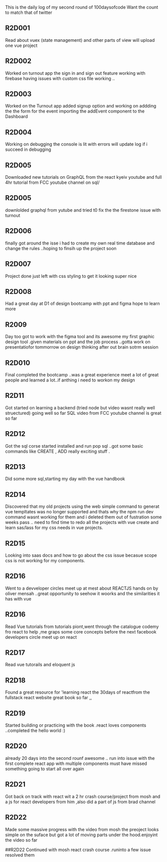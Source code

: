This is the daily log of my second round of 100daysofcode
Want the count to match that of twitter 
## R2D001
Read about vuex (state management) and other parts of view will upload one vue project 
## R2D002 
Worked on turnout app the sign in and sign out feature working with firebase having issues with custom css file working .. 
## R2D003
Worked on the Turnout app added signup option and working on addding the the form for the event importing the addEvent component to the Dashboard 

## R2D004
Working on debugging the console is lit with errors will update log if i succeed in debugging

## R2D005 
Downloaded new tutorials on GraphQL from the react kyeiv youtube and full 4hr tutorial from FCC youtube channel on sql/

## R2D005
downlolded graphql from yutube and tried t0 fix the the firestone issue with turnout
 
## R2D006
finally got around the isse i had to create my own real time database and change the rules ..hoping to finsih up the project soon 

## R2D007 
Project done just left with css styling to get it looking super nice 

## R2D008 
Had a great day at D1 of design bootcamp with ppt and figma hope to learn more 
## R2009
Day too got to work with the figma tool and its awesome my first graphic design tool .given materials on ppt and the job process ..gotta work on presentatiofor tommorrow on design thinking after out brain sotrm session

## R2D010
Final completed the bootcamp ..was a great experience meet a lot of great people and learned a lot..if anthing i need to workon my design

## R2D11 
Got started on learning a backend (tried node but video wasnt really well struectured) going well so far SQL video from FCC youtube channel is great so far 

## R2D12 
Got the sql corse started installed and run pop sql ..got some basic commands like CREATE , ADD really exciting stuff .

## R2D13
Did some more sql,starting my day with the vue handbook

## R2D14
Discovered that my old projects using the web simple command to generat vue templtates was no longer supported and thats why the npm run dev command wasnt working for them and i deleted them out of fustration some weeks pass .. need to find time to redo all the projects with vue create and learn sas/lass for my css needs in vue projects.

## R2D15
Looking into saas docs and how to go about the css issue becasue scope css is not working for my components.
## R2D16 
Went to a devveloper circles meet up at mest about REACTJS hands on by oliver mensah ..great opportunity to seehow it woorks and the similarities it has with vue

## R2D16
Read Vue tutorials from tutorials piont,went through the catalogue codemy fro react to help ,me graps some core concepts before the next facebook developers  circle meet up on react

## R2D17 
Read vue tutorails and eloquent js 

## R2D18 
Found a great resource for 'learning react the 30days of reactfrom the fullstack react website great book so far ,,

## R2D19
Started building or practicing with the book .react loves components ..completed the hello world :)
## R2D20 
already 20 days into the second rounf awesome .. run into issue with the first complete react app with multiple components must have missed something going to start all over again 

## R2D21
 Got back on track with react wit a 2 hr crash course/project from mosh and a js for react developers from him ,also did a part of js from brad channel 
## R2D22 
Made some massive progress with the video from mosh the preoject looks simple on the suface but got a lot of moving parts under the hood.enjoyint the video so far  

##R2D22
Continued with mosh react crash course .runinto a few issue resolved them 
